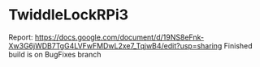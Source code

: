 # TwiddleLockRPi3
Report: https://docs.google.com/document/d/19NS8eFnk-Xw3G6jWDB7TgG4LVFwFMDwL2xe7_TqjwB4/edit?usp=sharing Finished build is on BugFixes branch
